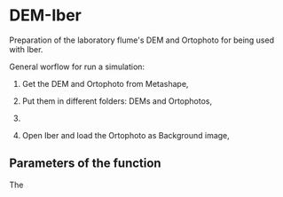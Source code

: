# DEM-Iber
Preparation of the laboratory flume's DEM and Ortophoto for being used with Iber. 

General worflow for run a simulation:

1. Get the DEM and Ortophoto from Metashape,

2. Put them in different folders: DEMs and Ortophotos,

3. 

4. Open Iber and load the Ortophoto as Background image,



## Parameters of the function

The 

